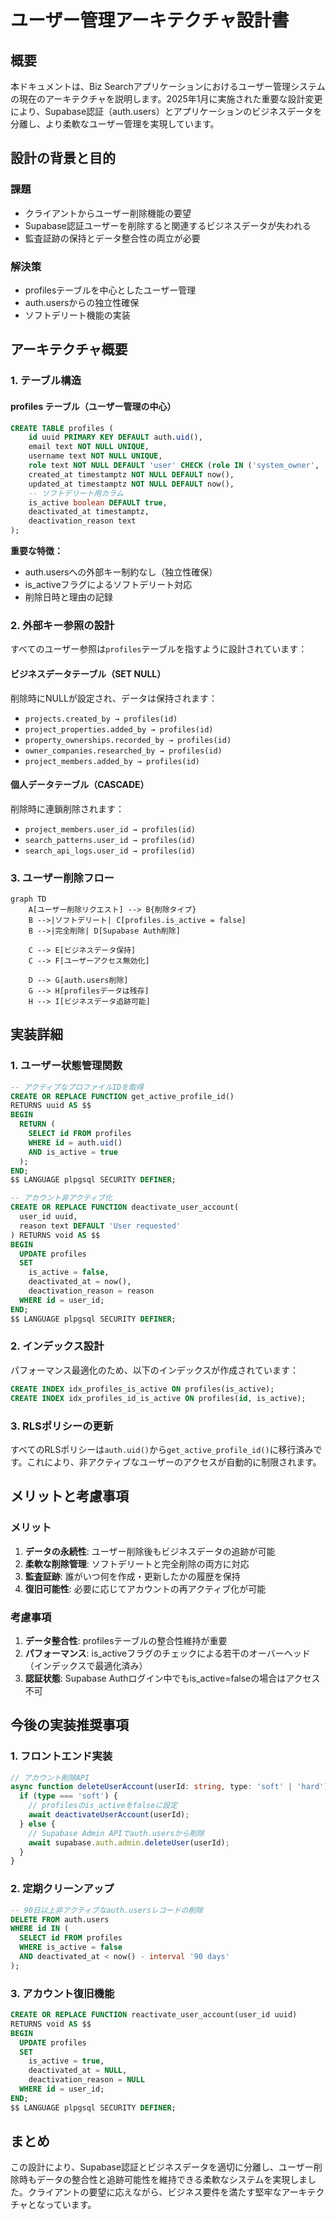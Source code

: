 # ユーザー管理アーキテクチャ設計書

## 概要

本ドキュメントは、Biz Searchアプリケーションにおけるユーザー管理システムの現在のアーキテクチャを説明します。2025年1月に実施された重要な設計変更により、Supabase認証（auth.users）とアプリケーションのビジネスデータを分離し、より柔軟なユーザー管理を実現しています。

## 設計の背景と目的

### 課題
- クライアントからユーザー削除機能の要望
- Supabase認証ユーザーを削除すると関連するビジネスデータが失われる
- 監査証跡の保持とデータ整合性の両立が必要

### 解決策
- profilesテーブルを中心としたユーザー管理
- auth.usersからの独立性確保
- ソフトデリート機能の実装

## アーキテクチャ概要

### 1. テーブル構造

#### profiles テーブル（ユーザー管理の中心）
```sql
CREATE TABLE profiles (
    id uuid PRIMARY KEY DEFAULT auth.uid(),
    email text NOT NULL UNIQUE,
    username text NOT NULL UNIQUE,
    role text NOT NULL DEFAULT 'user' CHECK (role IN ('system_owner', 'user')),
    created_at timestamptz NOT NULL DEFAULT now(),
    updated_at timestamptz NOT NULL DEFAULT now(),
    -- ソフトデリート用カラム
    is_active boolean DEFAULT true,
    deactivated_at timestamptz,
    deactivation_reason text
);
```

**重要な特徴：**
- auth.usersへの外部キー制約なし（独立性確保）
- is_activeフラグによるソフトデリート対応
- 削除日時と理由の記録

### 2. 外部キー参照の設計

すべてのユーザー参照は`profiles`テーブルを指すように設計されています：

#### ビジネスデータテーブル（SET NULL）
削除時にNULLが設定され、データは保持されます：
- `projects.created_by → profiles(id)`
- `project_properties.added_by → profiles(id)`
- `property_ownerships.recorded_by → profiles(id)`
- `owner_companies.researched_by → profiles(id)`
- `project_members.added_by → profiles(id)`

#### 個人データテーブル（CASCADE）
削除時に連鎖削除されます：
- `project_members.user_id → profiles(id)`
- `search_patterns.user_id → profiles(id)`
- `search_api_logs.user_id → profiles(id)`

### 3. ユーザー削除フロー

```mermaid
graph TD
    A[ユーザー削除リクエスト] --> B{削除タイプ}
    B -->|ソフトデリート| C[profiles.is_active = false]
    B -->|完全削除| D[Supabase Auth削除]
    
    C --> E[ビジネスデータ保持]
    C --> F[ユーザーアクセス無効化]
    
    D --> G[auth.users削除]
    G --> H[profilesデータは残存]
    H --> I[ビジネスデータ追跡可能]
```

## 実装詳細

### 1. ユーザー状態管理関数

```sql
-- アクティブなプロファイルIDを取得
CREATE OR REPLACE FUNCTION get_active_profile_id() 
RETURNS uuid AS $$
BEGIN
  RETURN (
    SELECT id FROM profiles 
    WHERE id = auth.uid() 
    AND is_active = true
  );
END;
$$ LANGUAGE plpgsql SECURITY DEFINER;

-- アカウント非アクティブ化
CREATE OR REPLACE FUNCTION deactivate_user_account(
  user_id uuid,
  reason text DEFAULT 'User requested'
) RETURNS void AS $$
BEGIN
  UPDATE profiles 
  SET 
    is_active = false,
    deactivated_at = now(),
    deactivation_reason = reason
  WHERE id = user_id;
END;
$$ LANGUAGE plpgsql SECURITY DEFINER;
```

### 2. インデックス設計

パフォーマンス最適化のため、以下のインデックスが作成されています：
```sql
CREATE INDEX idx_profiles_is_active ON profiles(is_active);
CREATE INDEX idx_profiles_id_is_active ON profiles(id, is_active);
```

### 3. RLSポリシーの更新

すべてのRLSポリシーは`auth.uid()`から`get_active_profile_id()`に移行済みです。これにより、非アクティブなユーザーのアクセスが自動的に制限されます。

## メリットと考慮事項

### メリット
1. **データの永続性**: ユーザー削除後もビジネスデータの追跡が可能
2. **柔軟な削除管理**: ソフトデリートと完全削除の両方に対応
3. **監査証跡**: 誰がいつ何を作成・更新したかの履歴を保持
4. **復旧可能性**: 必要に応じてアカウントの再アクティブ化が可能

### 考慮事項
1. **データ整合性**: profilesテーブルの整合性維持が重要
2. **パフォーマンス**: is_activeフラグのチェックによる若干のオーバーヘッド（インデックスで最適化済み）
3. **認証状態**: Supabase Authログイン中でもis_active=falseの場合はアクセス不可

## 今後の実装推奨事項

### 1. フロントエンド実装
```typescript
// アカウント削除API
async function deleteUserAccount(userId: string, type: 'soft' | 'hard') {
  if (type === 'soft') {
    // profilesのis_activeをfalseに設定
    await deactivateUserAccount(userId);
  } else {
    // Supabase Admin APIでauth.usersから削除
    await supabase.auth.admin.deleteUser(userId);
  }
}
```

### 2. 定期クリーンアップ
```sql
-- 90日以上非アクティブなauth.usersレコードの削除
DELETE FROM auth.users 
WHERE id IN (
  SELECT id FROM profiles 
  WHERE is_active = false 
  AND deactivated_at < now() - interval '90 days'
);
```

### 3. アカウント復旧機能
```sql
CREATE OR REPLACE FUNCTION reactivate_user_account(user_id uuid)
RETURNS void AS $$
BEGIN
  UPDATE profiles 
  SET 
    is_active = true,
    deactivated_at = NULL,
    deactivation_reason = NULL
  WHERE id = user_id;
END;
$$ LANGUAGE plpgsql SECURITY DEFINER;
```

## まとめ

この設計により、Supabase認証とビジネスデータを適切に分離し、ユーザー削除時もデータの整合性と追跡可能性を維持できる柔軟なシステムを実現しました。クライアントの要望に応えながら、ビジネス要件を満たす堅牢なアーキテクチャとなっています。